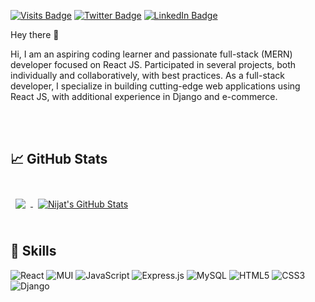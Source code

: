 
[![Visits Badge](https://badges.pufler.dev/visits/braydoncoyer/braydoncoyer)](https://portfolio-nikofx.vercel.app/)
[![Twitter Badge](https://img.shields.io/badge/Twitter-Profile-informational?style=flat&logo=twitter&logoColor=white&color=1CA2F1)](https://twitter.com)
[![LinkedIn Badge](https://img.shields.io/badge/LinkedIn-Profile-informational?style=flat&logo=linkedin&logoColor=white&color=0D76A8)](https://www.linkedin.com/in/nijat-gurbanov-dev/)

Hey there 👋

Hi, I am an aspiring coding learner and passionate full-stack (MERN) developer focused on React JS. Participated in several projects, both individually and collaboratively, with best practices. As a full-stack developer, I specialize in building cutting-edge web applications using React JS, with additional experience in Django and e-commerce.

<br>
<br>

## &#x1f4c8; GitHub Stats

<br>

<a href="https://github.com/NikoFX">
  <img align="center" style="margin:0.5rem" src="https://github-readme-stats.vercel.app/api/top-langs/?username=NikoFX&hide=html,css&title_color=ffffff&text_color=c9cacc&icon_color=4AB197&bg_color=1A2B34" />
</a>

<a href="https://github.com/NikoFX">
  <img align="center" style="margin:0.5rem" src="https://github-readme-stats.vercel.app/api?username=NikoFX&show_icons=true&line_height=27&count_private=true&title_color=ffffff&text_color=c9cacc&icon_color=4AB097&bg_color=1A2B34" alt="Nijat's GitHub Stats" />
</a>

<br>
<br>

## 💼 Skills

![React](https://img.shields.io/badge/react-%2320232a.svg?style=for-the-badge&logo=react&logoColor=%2361DAFB)
![MUI](https://img.shields.io/badge/MUI-%230081CB.svg?style=for-the-badge&logo=mui&logoColor=white)
![JavaScript](https://img.shields.io/badge/javascript-%23323330.svg?style=for-the-badge&logo=javascript&logoColor=%23F7DF1E)
![Express.js](https://img.shields.io/badge/express.js-%23404d59.svg?style=for-the-badge&logo=express&logoColor=%2361DAFB)
![MySQL](https://img.shields.io/badge/mysql-%2300f.svg?style=for-the-badge&logo=mysql&logoColor=white)
![HTML5](https://img.shields.io/badge/html5-%23E34F26.svg?style=for-the-badge&logo=html5&logoColor=white)
![CSS3](https://img.shields.io/badge/css3-%231572B6.svg?style=for-the-badge&logo=css3&logoColor=white)
![Django](https://img.shields.io/badge/django-%23092E20.svg?style=for-the-badge&logo=django&logoColor=white)

<br>
<br>
